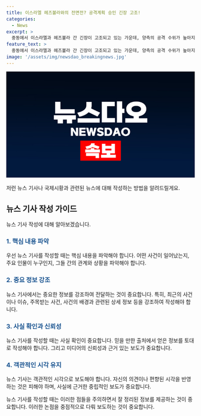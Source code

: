 ```yaml
---
title: 이스라엘 헤즈볼라와의 전면전? 공격계획 승인 긴장 고조!
categories:
  - News
excerpt: >
  중동에서 이스라엘과 헤즈볼라 간 긴장이 고조되고 있는 가운데, 양측의 공격 수위가 높아지고 있다. 최근 이스라엘군의 공습으로 헤즈볼라 지휘관이 사망한 뒤, 헤즈볼라는 이스라엘 북부로 로켓과 드론 공격을 강화하고 있다. 미국은 긴장 완화를 위해 레바논에 특사를 급파했으며, 이스라엘군은 레바논 공격 계획을 승인한 것으로 전해졌다. 이러한 상황 가운데 중동 지역의 긴장이 더욱 심화되고 있다.
feature_text: >
  중동에서 이스라엘과 헤즈볼라 간 긴장이 고조되고 있는 가운데, 양측의 공격 수위가 높아지고 있다. 최근 이스라엘군의 공습으로 헤즈볼라 지휘관이 사망한 뒤, 헤즈볼라는 이스라엘 북부로 로켓과 드론 공격을 강화하고 있다. 미국은 긴장 완화를 위해 레바논에 특사를 급파했으며, 이스라엘군은 레바논 공격 계획을 승인한 것으로 전해졌다. 이러한 상황 가운데 중동 지역의 긴장이 더욱 심화되고 있다.
image: '/assets/img/newsdao_breakingnews.jpg'
---
```


<p><img src="/assets/img/newsdao_breakingnews.jpg" alt="implanttips 속보" /></p>

<p>저런 뉴스 기사나 국제시황과 관련된 뉴스에 대해 작성하는 방법을 알려드릴게요.</p>

<h2 data-ke-size="size26">뉴스 기사 작성 가이드</h2>

<p data-ke-size="size16"></p>

<p>뉴스 기사 작성에 대해 알아보겠습니다.</p>

<h3><b><span style="color: #1a5490;">1. 핵심 내용 파악</span></b></h3>

<p>우선 뉴스 기사를 작성할 때는 핵심 내용을 파악해야 합니다. 어떤 사건이 일어났는지, 주요 인물이 누구인지, 그들 간의 관계와 상황을 파악해야 합니다.</p>

<h3><b><span style="color: #1a5490;">2. 중요 정보 강조</span></b></h3>

<p>뉴스 기사에서는 중요한 정보를 강조하여 전달하는 것이 중요합니다. 특히, 최근의 사건이나 이슈, 주목받는 사건, 사건의 배경과 관련된 상세 정보 등을 강조하여 작성해야 합니다.</p>

<h3><b><span style="color: #1a5490;">3. 사실 확인과 신뢰성</span></b></h3>

<p>뉴스 기사를 작성할 때는 사실 확인이 중요합니다. 믿을 만한 출처에서 얻은 정보를 토대로 작성해야 합니다. 그리고 미디어의 신뢰성과 근거 있는 보도가 중요합니다.</p>

<h3><b><span style="color: #1a5490;">4. 객관적인 시각 유지</span></b></h3>

<p>뉴스 기사는 객관적인 시각으로 보도해야 합니다. 자신의 의견이나 편향된 시각을 반영하는 것은 피해야 하며, 사실에 근거한 중립적인 보도가 중요합니다.</p>

<p>뉴스 기사를 작성할 때는 이러한 점들을 주의하면서 잘 정리된 정보를 제공하는 것이 중요합니다. 이러한 논점을 중점적으로 다뤄 보도하는 것이 중요합니다.</p>

